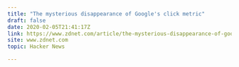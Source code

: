 ```yaml
---
title: "The mysterious disappearance of Google's click metric"
draft: false
date: 2020-02-05T21:41:17Z
link: https://www.zdnet.com/article/the-mysterious-disappearance-of-googles-click-metric/?utm_medium=RSS&utm_source=hune
site: www.zdnet.com
topic: Hacker News  

---
```

